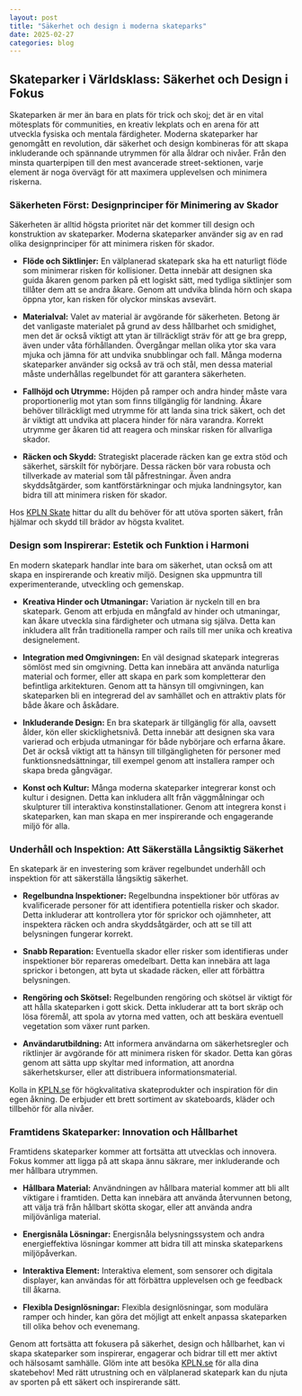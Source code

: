 ```yaml
---
layout: post
title: "Säkerhet och design i moderna skateparks"
date: 2025-02-27
categories: blog
---
```


## Skateparker i Världsklass: Säkerhet och Design i Fokus

Skateparken är mer än bara en plats för trick och skoj; det är en vital mötesplats för communities, en kreativ lekplats och en arena för att utveckla fysiska och mentala färdigheter. Moderna skateparker har genomgått en revolution, där säkerhet och design kombineras för att skapa inkluderande och spännande utrymmen för alla åldrar och nivåer. Från den minsta quarterpipen till den mest avancerade street-sektionen, varje element är noga övervägt för att maximera upplevelsen och minimera riskerna.

### Säkerheten Först: Designprinciper för Minimering av Skador

Säkerheten är alltid högsta prioritet när det kommer till design och konstruktion av skateparker. Moderna skateparker använder sig av en rad olika designprinciper för att minimera risken för skador.

*   **Flöde och Siktlinjer:** En välplanerad skatepark ska ha ett naturligt flöde som minimerar risken för kollisioner. Detta innebär att designen ska guida åkaren genom parken på ett logiskt sätt, med tydliga siktlinjer som tillåter dem att se andra åkare. Genom att undvika blinda hörn och skapa öppna ytor, kan risken för olyckor minskas avsevärt.

*   **Materialval:** Valet av material är avgörande för säkerheten. Betong är det vanligaste materialet på grund av dess hållbarhet och smidighet, men det är också viktigt att ytan är tillräckligt sträv för att ge bra grepp, även under våta förhållanden. Övergångar mellan olika ytor ska vara mjuka och jämna för att undvika snubblingar och fall. Många moderna skateparker använder sig också av trä och stål, men dessa material måste underhållas regelbundet för att garantera säkerheten.

*   **Fallhöjd och Utrymme:** Höjden på ramper och andra hinder måste vara proportionerlig mot ytan som finns tillgänglig för landning. Åkare behöver tillräckligt med utrymme för att landa sina trick säkert, och det är viktigt att undvika att placera hinder för nära varandra. Korrekt utrymme ger åkaren tid att reagera och minskar risken för allvarliga skador.

*   **Räcken och Skydd:** Strategiskt placerade räcken kan ge extra stöd och säkerhet, särskilt för nybörjare. Dessa räcken bör vara robusta och tillverkade av material som tål påfrestningar. Även andra skyddsåtgärder, som kantförstärkningar och mjuka landningsytor, kan bidra till att minimera risken för skador.

Hos [KPLN Skate](https://www.kpln.se/category/skate) hittar du allt du behöver för att utöva sporten säkert, från hjälmar och skydd till brädor av högsta kvalitet.

### Design som Inspirerar: Estetik och Funktion i Harmoni

En modern skatepark handlar inte bara om säkerhet, utan också om att skapa en inspirerande och kreativ miljö. Designen ska uppmuntra till experimenterande, utveckling och gemenskap.

*   **Kreativa Hinder och Utmaningar:** Variation är nyckeln till en bra skatepark. Genom att erbjuda en mångfald av hinder och utmaningar, kan åkare utveckla sina färdigheter och utmana sig själva. Detta kan inkludera allt från traditionella ramper och rails till mer unika och kreativa designelement.

*   **Integration med Omgivningen:** En väl designad skatepark integreras sömlöst med sin omgivning. Detta kan innebära att använda naturliga material och former, eller att skapa en park som kompletterar den befintliga arkitekturen. Genom att ta hänsyn till omgivningen, kan skateparken bli en integrerad del av samhället och en attraktiv plats för både åkare och åskådare.

*   **Inkluderande Design:** En bra skatepark är tillgänglig för alla, oavsett ålder, kön eller skicklighetsnivå. Detta innebär att designen ska vara varierad och erbjuda utmaningar för både nybörjare och erfarna åkare. Det är också viktigt att ta hänsyn till tillgängligheten för personer med funktionsnedsättningar, till exempel genom att installera ramper och skapa breda gångvägar.

*   **Konst och Kultur:** Många moderna skateparker integrerar konst och kultur i designen. Detta kan inkludera allt från väggmålningar och skulpturer till interaktiva konstinstallationer. Genom att integrera konst i skateparken, kan man skapa en mer inspirerande och engagerande miljö för alla.

### Underhåll och Inspektion: Att Säkerställa Långsiktig Säkerhet

En skatepark är en investering som kräver regelbundet underhåll och inspektion för att säkerställa långsiktig säkerhet.

*   **Regelbundna Inspektioner:** Regelbundna inspektioner bör utföras av kvalificerade personer för att identifiera potentiella risker och skador. Detta inkluderar att kontrollera ytor för sprickor och ojämnheter, att inspektera räcken och andra skyddsåtgärder, och att se till att belysningen fungerar korrekt.

*   **Snabb Reparation:** Eventuella skador eller risker som identifieras under inspektioner bör repareras omedelbart. Detta kan innebära att laga sprickor i betongen, att byta ut skadade räcken, eller att förbättra belysningen.

*   **Rengöring och Skötsel:** Regelbunden rengöring och skötsel är viktigt för att hålla skateparken i gott skick. Detta inkluderar att ta bort skräp och lösa föremål, att spola av ytorna med vatten, och att beskära eventuell vegetation som växer runt parken.

*   **Användarutbildning:** Att informera användarna om säkerhetsregler och riktlinjer är avgörande för att minimera risken för skador. Detta kan göras genom att sätta upp skyltar med information, att anordna säkerhetskurser, eller att distribuera informationsmaterial.

Kolla in [KPLN.se](https://www.kpln.se/) för högkvalitativa skateprodukter och inspiration för din egen åkning. De erbjuder ett brett sortiment av skateboards, kläder och tillbehör för alla nivåer.

### Framtidens Skateparker: Innovation och Hållbarhet

Framtidens skateparker kommer att fortsätta att utvecklas och innovera. Fokus kommer att ligga på att skapa ännu säkrare, mer inkluderande och mer hållbara utrymmen.

*   **Hållbara Material:** Användningen av hållbara material kommer att bli allt viktigare i framtiden. Detta kan innebära att använda återvunnen betong, att välja trä från hållbart skötta skogar, eller att använda andra miljövänliga material.

*   **Energisnåla Lösningar:** Energisnåla belysningssystem och andra energieffektiva lösningar kommer att bidra till att minska skateparkens miljöpåverkan.

*   **Interaktiva Element:** Interaktiva element, som sensorer och digitala displayer, kan användas för att förbättra upplevelsen och ge feedback till åkarna.

*   **Flexibla Designlösningar:** Flexibla designlösningar, som modulära ramper och hinder, kan göra det möjligt att enkelt anpassa skateparken till olika behov och evenemang.

Genom att fortsätta att fokusera på säkerhet, design och hållbarhet, kan vi skapa skateparker som inspirerar, engagerar och bidrar till ett mer aktivt och hälsosamt samhälle. Glöm inte att besöka [KPLN.se](https://www.kpln.se/) för alla dina skatebehov! Med rätt utrustning och en välplanerad skatepark kan du njuta av sporten på ett säkert och inspirerande sätt.
